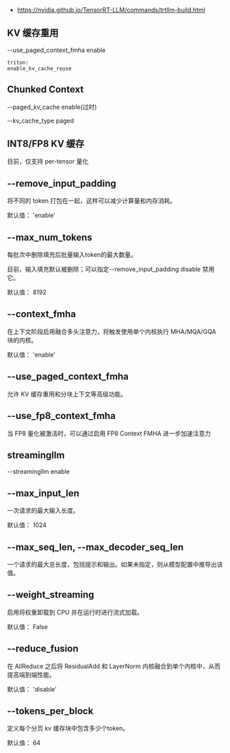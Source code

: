 



- https://nvidia.github.io/TensorRT-LLM/commands/trtllm-build.html



## KV 缓存重用

--use_paged_context_fmha enable

```
triton:
enable_kv_cache_reuse
```


## Chunked Context


--paged_kv_cache enable(过时)

--kv_cache_type paged


## INT8/FP8 KV 缓存


目前，仅支持 per-tensor 量化



## --remove_input_padding

将不同的 token 打包在一起，这样可以减少计算量和内存消耗。

默认值： 'enable'



## --max_num_tokens

每批次中删除填充后批量输入token的最大数量。 

目前，输入填充默认被删除；可以指定--remove_input_padding disable 禁用它。

默认值： 8192


## --context_fmha


在上下文阶段启用融合多头注意力，将触发使用单个内核执行 MHA/MQA/GQA 块的内核。

默认值： 'enable'



## --use_paged_context_fmha


允许 KV 缓存重用和分块上下文等高级功能。


## --use_fp8_context_fmha

当 FP8 量化被激活时，可以通过启用 FP8 Context FMHA 进一步加速注意力




## streamingllm

--streamingllm enable


## --max_input_len

一次请求的最大输入长度。

默认值： 1024

## --max_seq_len, --max_decoder_seq_len

一个请求的最大总长度，包括提示和输出。如果未指定，则从模型配置中推导出该值。



## --weight_streaming

启用将权重卸载到 CPU 并在运行时进行流式加载。

默认值： False


## --reduce_fusion


在 AllReduce 之后将 ResidualAdd 和 LayerNorm 内核融合到单个内核中，从而提高端到端性能。

默认值： 'disable'



## --tokens_per_block

定义每个分页 kv 缓存块中包含多少个token。

默认值： 64


